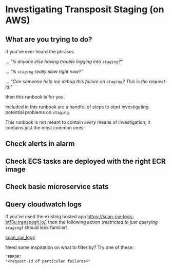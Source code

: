 # Investigating Transposit Staging (on AWS)

## What are you trying to do?

If you've ever heard the phrases

... _"Is anyone else having trouble logging into `staging`?"_

... _"Is `staging` really slow right now?"_

... _"Can someone help me debug this failure on `staging`? This is the *request-id*."_

then this runbook is for you.

Included in this runbook are a handful of steps to _start_ investigating potential problems on `staging`.

This runbook is not meant to contain _every_ means of investigation; it contains just the most common ones.

## Check alerts in alarm

## Check ECS tasks are deployed with the right ECR image

## Check basic microservice stats

## Query cloudwatch logs

If you've used the existing hosted app https://scan-cw-logs-btf3u.transposit.io/, then the following action _(restricted to just querying `staging`)_ should look familiar!

[scan_cw_logs](https://console.transposit.com/mc/t/spackle/actions/scan_cw_logs)

Need some inspiration on what to filter by? Try one of these:
```
"ERROR"
"<request-id of particular failures>"
```